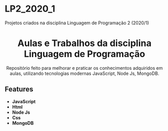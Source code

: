 # LP2_2020_1
Projetos criados na disciplina Linguagem de Programação 2 (2020/1)

<h1 align="center">
Aulas e Trabalhos da disciplina Linguagem de Programação
</h1>

<p align="center">Repositório feito para melhorar e praticar os conhecimentos adquiridos em aulas, utilizando tecnologias modernas JavaScript,
Node Js, MongoDB.
</p>

## Features
[//]: # (Add the features of your project here:)


-   **JavaScript** 
-   **Html** 
-   **Node Js**
-   **Css**
-   **MongoDB**



